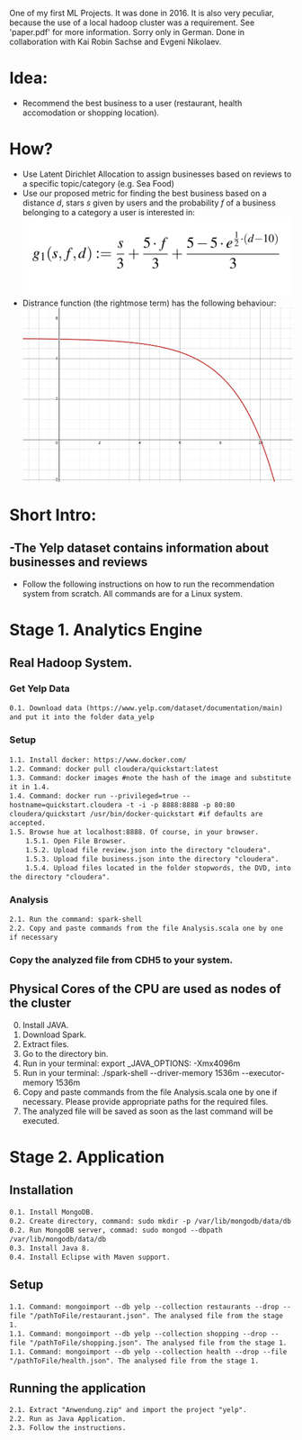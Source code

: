 One of my first ML Projects. It was done in 2016.
It is also very peculiar, because the use of a local hadoop cluster was a requirement.
See 'paper.pdf' for more information. Sorry only in German. Done in collaboration with Kai Robin Sachse and Evgeni Nikolaev.

# Idea:
- Recommend the best business to a user (restaurant, health accomodation or shopping location).

# How?
- Use Latent Dirichlet Allocation to assign businesses based on reviews to a specific topic/category (e.g. Sea Food)
- Use our proposed metric for finding the best business based on a distance <em>d</em>, stars <em>s</em> given by users and the probability <em>f</em> of a business belonging to a category a user is interested in: ![evaluation metric](evaluation_metric.png)
- Distrance function (the rightmose term) has the following behaviour: ![distance function](distance_function.png)

# Short Intro:
-The Yelp dataset contains information about businesses and reviews
- 

- Follow the following instructions on how to run the recommendation system from scratch. All commands are for a Linux system.


# Stage 1. Analytics Engine


## Real Hadoop System.

### Get Yelp Data
	0.1. Download data (https://www.yelp.com/dataset/documentation/main) and put it into the folder data_yelp

### Setup
	1.1. Install docker: https://www.docker.com/
	1.2. Command: docker pull cloudera/quickstart:latest
	1.3. Command: docker images #note the hash of the image and substitute it in 1.4.
	1.4. Command: docker run --privileged=true --hostname=quickstart.cloudera -t -i -p 8888:8888 -p 80:80 cloudera/quickstart /usr/bin/docker-quickstart #if defaults are accepted.
	1.5. Browse hue at localhost:8888. Of course, in your browser.
		1.5.1. Open File Browser.
		1.5.2. Upload file review.json into the directory "cloudera".
		1.5.3. Upload file business.json into the directory "cloudera".
		1.5.4. Upload files located in the folder stopwords, the DVD, into the directory "cloudera".

### Analysis
	2.1. Run the command: spark-shell
	2.2. Copy and paste commands from the file Analysis.scala one by one if necessary

### Copy the analyzed file from CDH5 to your system.

## Physical Cores of the CPU are used as nodes of the cluster

0. Install JAVA.
1. Download Spark.
2. Extract files.
3. Go to the directory bin.
4. Run in your terminal: export  _JAVA_OPTIONS: -Xmx4096m
5. Run in your terminal: ./spark-shell --driver-memory 1536m --executor-memory 1536m
6. Copy and paste commands from the file Analysis.scala one by one if necessary. Please provide appropriate paths for the required files.
7. The analyzed file will be saved as soon as the last command will be executed.


# Stage 2. Application


## Installation
	0.1. Install MongoDB.
	0.2. Create directory, command: sudo mkdir -p /var/lib/mongodb/data/db
	0.2. Run MongoDB server, commad: sudo mongod --dbpath /var/lib/mongodb/data/db
	0.3. Install Java 8.
	0.4. Install Eclipse with Maven support.

## Setup
	1.1. Command: mongoimport --db yelp --collection restaurants --drop --file "/pathToFile/restaurant.json". The analysed file from the stage 1.
	1.1. Command: mongoimport --db yelp --collection shopping --drop --file "/pathToFile/shopping.json". The analysed file from the stage 1.
	1.1. Command: mongoimport --db yelp --collection health --drop --file "/pathToFile/health.json". The analysed file from the stage 1.

## Running the application
	2.1. Extract "Anwendung.zip" and import the project "yelp".
	2.2. Run as Java Application.
	2.3. Follow the instructions.
